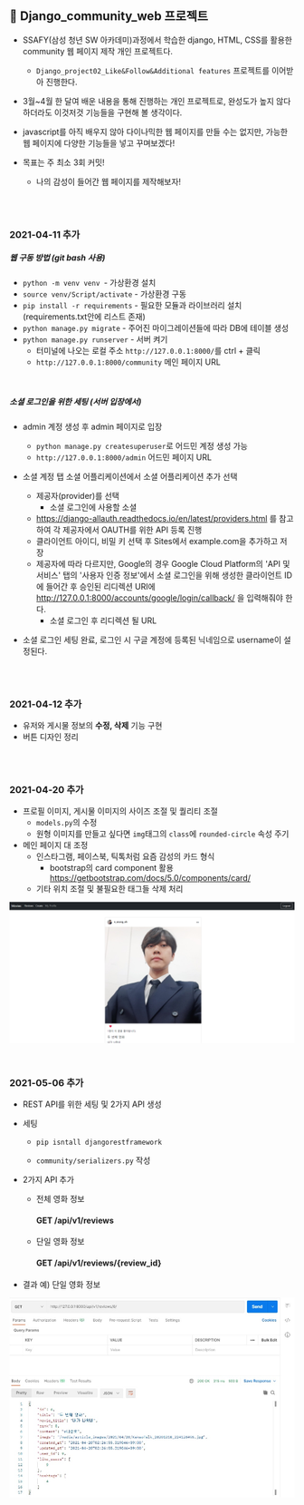 ## 📘 Django_community_web 프로젝트

+ SSAFY(삼성 청년 SW 아카데미)과정에서 학습한 django, HTML, CSS를 활용한 community 웹 페이지 제작 개인 프로젝트다.

  +  `Django_project02_Like&Follow&Additional features`  프로젝트를 이어받아 진행한다.
+ 3월~4월 한 달여 배운 내용을 통해 진행하는 개인 프로젝트로, 완성도가 높지 않다 하더라도 이것저것 기능들을 구현해 볼 생각이다.
+ javascript를 아직 배우지 않아 다이나믹한 웹 페이지를 만들 수는 없지만, 가능한 웹 페이지에 다양한 기능들을 넣고 꾸며보겠다!

+ 목표는 주 최소 3회 커밋!
  + 나의 감성이 들어간 웹 페이지를 제작해보자!

<br/>

<br/>

### 2021-04-11 추가

##### 웹 구동 방법 (git bash 사용)

+ `python -m venv venv `- 가상환경 설치
+ `source venv/Script/activate`  - 가상환경 구동
+ `pip install -r requirements` - 필요한 모듈과 라이브러리 설치(requirements.txt안에 리스트 존재)
+ `python manage.py migrate` - 주어진 마이그레이션들에 따라 DB에 테이블 생성
+ `python manage.py runserver` - 서버 켜기
  + 터미널에 나오는 로컬 주소 `http://127.0.0.1:8000/`를 ctrl + 클릭
  + `http://127.0.0.1:8000/community` 메인 페이지 URL

<br/>

##### 소셜 로그인을 위한 세팅 (서버 입장에서)

+ admin 계정 생성 후 admin 페이지로 입장

  + `python manage.py createsuperuser`로 어드민 계정 생성 가능
  + `http://127.0.0.1:8000/admin` 어드민 페이지 URL
+ 소셜 계정 탭 소셜 어플리케이션에서 소셜 어플리케이션 추가 선택

  + 제공자(provider)를 선택
    + 소셜 로그인에 사용할 소셜
  + https://django-allauth.readthedocs.io/en/latest/providers.html 를 참고하여 각 제공자에서 OAUTH를 위한 API 등록 진행
  + 클라이언트 아이디, 비밀 키 선택 후 Sites에서 example.com을 추가하고 저장
  + 제공자에 따라 다르지만, Google의 경우 Google Cloud Platform의 'API 및 서비스' 탭의 '사용자 인증 정보'에서 소셜 로그인을 위해 생성한 클라이언트 ID에 들어간 후 승인된 리디렉션 URI에 http://127.0.0.1:8000/accounts/google/login/callback/ 을 입력해줘야 한다.
    + 소셜 로그인 후 리디렉션 될 URL
+ 소셜 로그인 세팅 완료, 로그인 시 구글 계정에 등록된 닉네임으로 username이 설정된다.

<br/>

<br/>

### 2021-04-12 추가

+ 유저와 게시물 정보의 **수정, 삭제** 기능 구현
+ 버튼 디자인 정리

<br/>

<br/>

### 2021-04-20 추가

+ 프로필 이미지, 게시물 이미지의 사이즈 조절 및 퀄리티 조절
  + `models.py`의 수정
  + 원형 이미지를 만들고 싶다면 `img`태그의 `class`에 `rounded-circle` 속성 주기
+ 메인 페이지 대 조정
  + 인스타그램, 페이스북, 틱톡처럼 요즘 감성의 카드 형식
    + bootstrap의 card component 활용 https://getbootstrap.com/docs/5.0/components/card/
  + 기타 위치 조절 및 불필요한 태그들 삭제 처리

![image-20210420024858998](README.assets/image-20210420024858998.png)

<br/>

### 2021-05-06 추가

+ REST API를 위한 세팅 및 2가지 API 생성

+ 세팅

  + ```
    pip isntall djangorestframework
    ```

  + `community/serializers.py` 작성

+ 2가지 API 추가

  + 전체 영화 정보

    #### GET    /api/v1/reviews

  + 단일 영화 정보

    #### GET    /api/v1/reviews/{review_id}

+ 결과 예) 단일 영화 정보

![review_detail](README.assets/review_detail.jpg)

